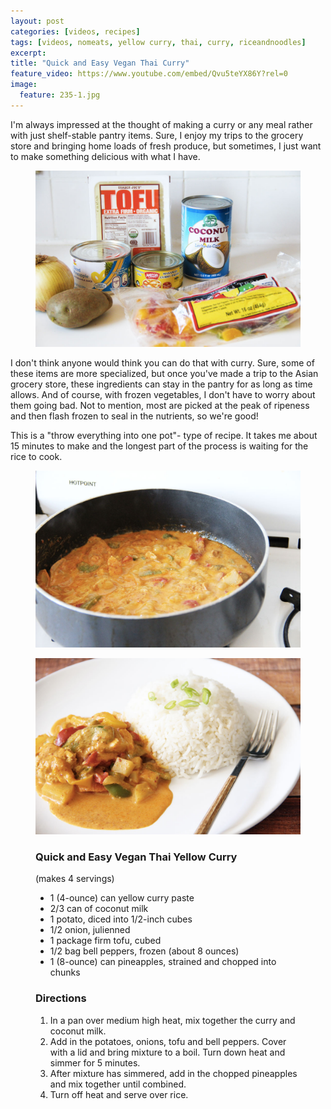 ```yaml
---
layout: post
categories: [videos, recipes]
tags: [videos, nomeats, yellow curry, thai, curry, riceandnoodles]
excerpt: 
title: "Quick and Easy Vegan Thai Curry"
feature_video: https://www.youtube.com/embed/Qvu5teYX86Y?rel=0
image:
  feature: 235-1.jpg
---
```


I'm always impressed at the thought of making a curry or any meal rather with just shelf-stable pantry items.  Sure, I enjoy my trips to the grocery store and bringing home loads of fresh produce, but sometimes, I just want to make something delicious with what I have.

<figure>
    <img src="/images/235-2.jpg">
</figure>

I don't think anyone would think you can do that with curry.  Sure, some of these items are more specialized, but once you've made a trip to the Asian grocery store, these ingredients can stay in the pantry for as long as time allows.  And of course, with frozen vegetables, I don't have to worry about them going bad.  Not to mention, most are picked at the peak of ripeness and then flash frozen to seal in the nutrients, so we're good!

This is a "throw everything into one pot"- type of recipe.  It takes me about 15 minutes to make and the longest part of the process is waiting for the rice to cook.


<figure>
    <img src="/images/235-3.jpg">
</figure>
<figure>
    <img src="/images/235-4.jpg">
</figure>

<figure class="ingredients" markdown="1">

### Quick and Easy Vegan Thai Yellow Curry

(makes 4 servings)


- 1 (4-ounce) can yellow curry paste
- 2/3 can of coconut milk 
- 1 potato, diced into 1/2-inch cubes
- 1/2 onion, julienned
- 1 package firm tofu, cubed
- 1/2 bag bell peppers, frozen (about 8 ounces)
- 1 (8-ounce) can pineapples, strained and chopped into chunks


</figure>

<figure class="directions" markdown="1">

### Directions

1. In a pan over medium high heat, mix together the curry and coconut milk.
2. Add in the potatoes, onions, tofu and bell peppers.  Cover with a lid and bring mixture to a boil.  Turn down heat and simmer for 5 minutes.
3. After mixture has simmered, add in the chopped pineapples and mix together until combined.
4. Turn off heat and serve over rice.
</figure>

